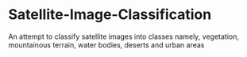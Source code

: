 # Satellite-Image-Classification
An attempt to classify satellite images into classes namely, vegetation, mountainous terrain, water bodies, deserts and urban areas
